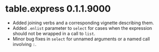 # table.express 0.1.1.9000

- Added joining verbs and a corresponding vignette describing them.
- Added `.enlist` parameter to `select` for cases when the expression should not be wrapped in a
  call to `list`.
- Minor bug fixes in `select` for unnamed arguments or a named call involving `:`.

